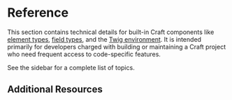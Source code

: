 # Reference

This section contains technical details for built-in Craft components like [element types](element-types/), [field types](field-types/), and the [Twig environment](twig/). It is intended primarily for developers charged with building or maintaining a Craft project who need frequent access to code-specific features.

See the sidebar for a complete list of topics.

## Additional Resources

<See path="https://docs.craftcms.com/craft/v4" label="Class Reference" description="View comprehensive class reference documentation generated from Craft’s source code." />

<See path="https://docs.craftcms.com/craft/v4" label="Craft CMS Source" description="Browse Craft’s source code on GitHub." />
